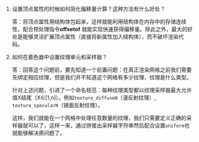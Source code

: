 1. 设置顶点属性的时候如何简化偏移量计算？这种方法有什么好处？

   答：将顶点属性用结构体包起来，这样就能利用结构体在内存中的存储连续性，配合预处理指令**offsetof** 就能实现快速获得偏移量。除此之外，最大的好处是能够灵活扩展顶点属性（直接将新属性加入结构体），而不破坏渲染代码。

2. 如何在着色器中设置纹理单元和采样器？

   答：回答这个问题前，要先知道一个前置问题：在真正渲染网格之前我们需要先绑定相应纹理，但是我们并不知道这个网格有多少纹理，纹理是什么类型。

   针对上述问题，引进了一个命名规范：每种纹理类型都以纹理采样器最大允许值X结尾（X∈[1,n]）。例如`texture_diffuseN`（漫反射纹理）, `texture_specularN`（镜面反射纹理）。

   这样，我们就能在一个网格中处理任意数量的纹理，我们只需要定义正确的采样器就可以了，这样一来，通过拼接出采样器字符串然后配合设置`uniform`也就能够解决原问题了。

